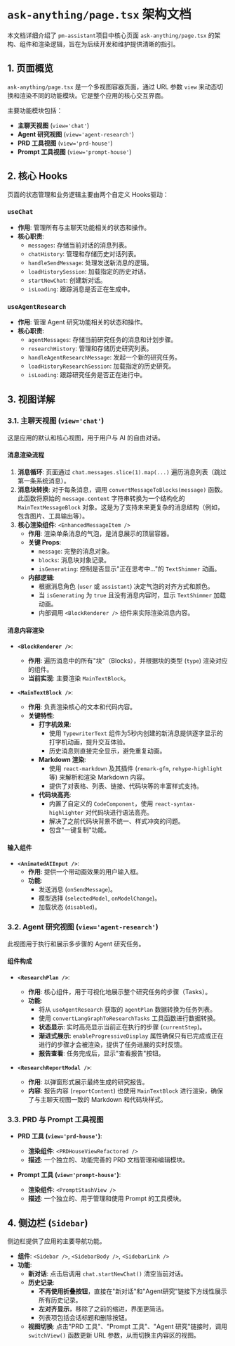 # `ask-anything/page.tsx` 架构文档

本文档详细介绍了 `pm-assistant`项目中核心页面 `ask-anything/page.tsx` 的架构、组件和渲染逻辑，旨在为后续开发和维护提供清晰的指引。

## 1. 页面概览

`ask-anything/page.tsx` 是一个多视图容器页面，通过 URL 参数 `view` 来动态切换和渲染不同的功能模块。它是整个应用的核心交互界面。

主要功能模块包括：
- **主聊天视图** (`view='chat'`)
- **Agent 研究视图** (`view='agent-research'`)
- **PRD 工具视图** (`view='prd-house'`)
- **Prompt 工具视图** (`view='prompt-house'`)

## 2. 核心 Hooks

页面的状态管理和业务逻辑主要由两个自定义 Hooks驱动：

### `useChat`
- **作用**: 管理所有与主聊天功能相关的状态和操作。
- **核心职责**:
    - `messages`: 存储当前对话的消息列表。
    - `chatHistory`: 管理和存储历史对话列表。
    - `handleSendMessage`: 处理发送新消息的逻辑。
    - `loadHistorySession`: 加载指定的历史对话。
    - `startNewChat`: 创建新对话。
    - `isLoading`: 跟踪消息是否正在生成中。

### `useAgentResearch`
- **作用**: 管理 Agent 研究功能相关的状态和操作。
- **核心职责**:
    - `agentMessages`: 存储当前研究任务的消息和计划步骤。
    - `researchHistory`: 管理和存储历史研究列表。
    - `handleAgentResearchMessage`: 发起一个新的研究任务。
    - `loadHistoryResearchSession`: 加载指定的历史研究。
    - `isLoading`: 跟踪研究任务是否正在进行中。

## 3. 视图详解

### 3.1. 主聊天视图 (`view='chat'`)

这是应用的默认和核心视图，用于用户与 AI 的自由对话。

#### 消息渲染流程

1.  **消息循环**: 页面通过 `chat.messages.slice(1).map(...)` 遍历消息列表（跳过第一条系统消息）。
2.  **消息块转换**: 对于每条消息，调用 `convertMessageToBlocks(message)` 函数。此函数将原始的 `message.content` 字符串转换为一个结构化的 `MainTextMessageBlock` 对象。这是为了支持未来更复杂的消息结构（例如，包含图片、工具输出等）。
3.  **核心渲染组件**: `<EnhancedMessageItem />`
    - **作用**: 渲染单条消息的气泡，是消息展示的顶层容器。
    - **关键 Props**:
        - `message`: 完整的消息对象。
        - `blocks`: 消息块对象记录。
        - `isGenerating`: 控制是否显示"正在思考中..."的 `TextShimmer` 动画。
    - **内部逻辑**:
        - 根据消息角色 (`user` 或 `assistant`) 决定气泡的对齐方式和颜色。
        - 当 `isGenerating` 为 `true` 且没有消息内容时，显示 `TextShimmer` 加载动画。
        - 内部调用 `<BlockRenderer />` 组件来实际渲染消息内容。

#### 消息内容渲染

- **`<BlockRenderer />`**:
    - **作用**: 遍历消息中的所有"块"（Blocks），并根据块的类型 (`type`) 渲染对应的组件。
    - **当前实现**: 主要渲染 `MainTextBlock`。

- **`<MainTextBlock />`**:
    - **作用**: 负责渲染核心的文本和代码内容。
    - **关键特性**:
        - **打字机效果**:
            - 使用 `TypewriterText` 组件为5秒内创建的新消息提供逐字显示的打字机动画，提升交互体验。
            - 历史消息则直接完全显示，避免重复动画。
        - **Markdown 渲染**:
            - 使用 `react-markdown` 及其插件 (`remark-gfm`, `rehype-highlight` 等) 来解析和渲染 Markdown 内容。
            - 提供了对表格、列表、链接、代码块等的丰富样式支持。
        - **代码块高亮**:
            - 内置了自定义的 `CodeComponent`，使用 `react-syntax-highlighter` 对代码块进行语法高亮。
            - 解决了之前代码块背景不统一、样式冲突的问题。
            - 包含"一键复制"功能。

#### 输入组件

- **`<AnimatedAIInput />`**:
    - **作用**: 提供一个带动画效果的用户输入框。
    - **功能**:
        - 发送消息 (`onSendMessage`)。
        - 模型选择 (`selectedModel`, `onModelChange`)。
        - 加载状态 (`disabled`)。

### 3.2. Agent 研究视图 (`view='agent-research'`)

此视图用于执行和展示多步骤的 Agent 研究任务。

#### 组件构成

- **`<ResearchPlan />`**:
    - **作用**: 核心组件，用于可视化地展示整个研究任务的步骤（Tasks）。
    - **功能**:
        - 将从 `useAgentResearch` 获取的 `agentPlan` 数据转换为任务列表。
        - 使用 `convertLangGraphToResearchTasks` 工具函数进行数据转换。
        - **状态显示**: 实时高亮显示当前正在执行的步骤 (`currentStep`)。
        - **渐进式展示**: `enableProgressiveDisplay` 属性确保只有已完成或正在进行的步骤才会被渲染，提供了任务进展的实时反馈。
        - **报告查看**: 任务完成后，显示"查看报告"按钮。

- **`<ResearchReportModal />`**:
    - **作用**: 以弹窗形式展示最终生成的研究报告。
    - **内容**: 报告内容 (`reportContent`) 也使用 `MainTextBlock` 进行渲染，确保了与主聊天视图一致的 Markdown 和代码块样式。

### 3.3. PRD 与 Prompt 工具视图

- **PRD 工具 (`view='prd-house'`)**:
    - **渲染组件**: `<PRDHouseViewRefactored />`
    - **描述**: 一个独立的、功能完善的 PRD 文档管理和编辑模块。

- **Prompt 工具 (`view='prompt-house'`)**:
    - **渲染组件**: `<PromptStashView />`
    - **描述**: 一个独立的、用于管理和使用 Prompt 的工具模块。

## 4. 侧边栏 (`Sidebar`)

侧边栏提供了应用的主要导航功能。

- **组件**: `<Sidebar />`, `<SidebarBody />`, `<SidebarLink />`
- **功能**:
    - **新对话**: 点击后调用 `chat.startNewChat()` 清空当前对话。
    - **历史记录**:
        - **不再使用折叠按钮**，直接在"新对话"和"Agent研究"链接下方线性展示所有历史记录。
        - **左对齐显示**，移除了之前的缩进，界面更简洁。
        - 列表项包括会话标题和删除按钮。
    - **视图切换**: 点击"PRD 工具"、"Prompt 工具"、"Agent 研究"链接时，调用 `switchView()` 函数更新 URL 参数，从而切换主内容区的视图。 